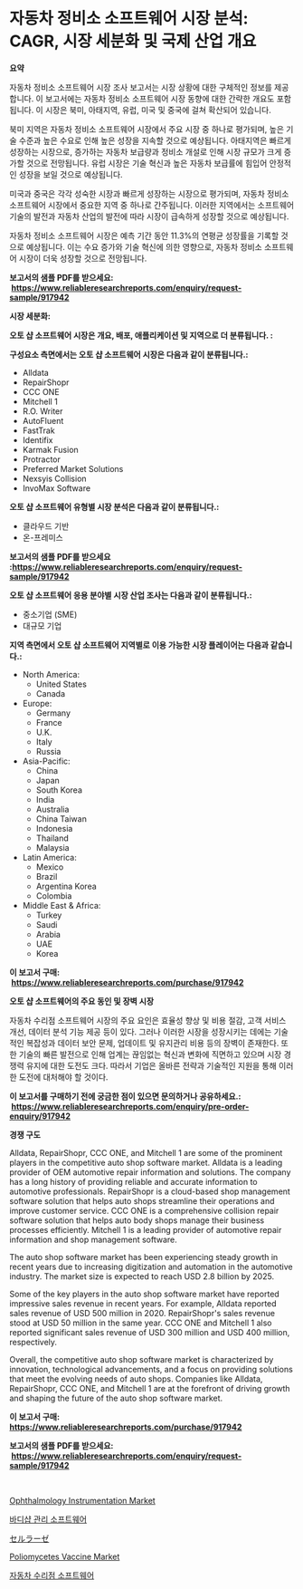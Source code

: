 <p><h1>자동차 정비소 소프트웨어 시장 분석: CAGR, 시장 세분화 및 국제 산업 개요</h1></p><p><strong>요약</strong></p>
<p><p>자동차 정비소 소프트웨어 시장 조사 보고서는 시장 상황에 대한 구체적인 정보를 제공합니다. 이 보고서에는 자동차 정비소 소프트웨어 시장 동향에 대한 간략한 개요도 포함됩니다. 이 시장은 북미, 아태지역, 유럽, 미국 및 중국에 걸쳐 확산되어 있습니다. </p><p>북미 지역은 자동차 정비소 소프트웨어 시장에서 주요 시장 중 하나로 평가되며, 높은 기술 수준과 높은 수요로 인해 높은 성장을 지속할 것으로 예상됩니다. 아태지역은 빠르게 성장하는 시장으로, 증가하는 자동차 보급량과 정비소 개설로 인해 시장 규모가 크게 증가할 것으로 전망됩니다. 유럽 시장은 기술 혁신과 높은 자동차 보급률에 힘입어 안정적인 성장을 보일 것으로 예상됩니다. </p><p>미국과 중국은 각각 성숙한 시장과 빠르게 성장하는 시장으로 평가되며, 자동차 정비소 소프트웨어 시장에서 중요한 지역 중 하나로 간주됩니다. 이러한 지역에서는 소프트웨어 기술의 발전과 자동차 산업의 발전에 따라 시장이 급속하게 성장할 것으로 예상됩니다.</p><p>자동차 정비소 소프트웨어 시장은 예측 기간 동안 11.3%의 연평균 성장률을 기록할 것으로 예상됩니다. 이는 수요 증가와 기술 혁신에 의한 영향으로, 자동차 정비소 소프트웨어 시장이 더욱 성장할 것으로 전망됩니다.</p></p>
<p><strong>보고서의 샘플 PDF를 받으세요: &nbsp;<a href="https://www.reliableresearchreports.com/enquiry/request-sample/917942">https://www.reliableresearchreports.com/enquiry/request-sample/917942</a></strong></p>
<p><strong>시장 세분화:</strong></p>
<p><strong> 오토 샵 소프트웨어 시장은 개요, 배포, 애플리케이션 및 지역으로 더 분류됩니다. :</strong></p>
<p><strong>구성요소 측면에서는 오토 샵 소프트웨어 시장은 다음과 같이 분류됩니다.:</strong></p>
<p><ul><li>Alldata</li><li>RepairShopr</li><li>CCC ONE</li><li>Mitchell 1</li><li>R.O. Writer</li><li>AutoFluent</li><li>FastTrak</li><li>Identifix</li><li>Karmak Fusion</li><li>Protractor</li><li>Preferred Market Solutions</li><li>Nexsyis Collision</li><li>InvoMax Software</li></ul></p>
<p><strong> 오토 샵 소프트웨어 유형별 시장 분석은 다음과 같이 분류됩니다.:</strong></p>
<p><ul><li>클라우드 기반</li><li>온-프레미스</li></ul></p>
<p><strong>보고서의 샘플 PDF를 받으세요 :<a href="https://www.reliableresearchreports.com/enquiry/request-sample/917942">https://www.reliableresearchreports.com/enquiry/request-sample/917942</a></strong></p>
<p><strong> 오토 샵 소프트웨어 응용 분야별 시장 산업 조사는 다음과 같이 분류됩니다.:</strong></p>
<p><ul><li>중소기업 (SME)</li><li>대규모 기업</li></ul></p>
<p><strong>지역 측면에서 오토 샵 소프트웨어 지역별로 이용 가능한 시장 플레이어는 다음과 같습니다.:</strong></p>
<p><ul>
    <li>
        North America:
        <ul>
            <li>United States</li>
            <li>Canada</li>
        </ul>
    </li>
    <li>
        Europe:
        <ul>
            <li>Germany</li>
            <li>France</li>
            <li>U.K.</li>
            <li>Italy</li>
            <li>Russia</li>
        </ul>
    </li>
    <li>
        Asia-Pacific:
        <ul>
            <li>China</li>
            <li>Japan</li>
            <li>South Korea</li>
            <li>India</li>
            <li>Australia</li>
            <li>China Taiwan</li>
            <li>Indonesia</li>
            <li>Thailand</li>
            <li>Malaysia</li>
        </ul>
    </li>
    <li>
        Latin America:
        <ul>
            <li>Mexico</li>
            <li>Brazil</li>
            <li>Argentina Korea</li>
            <li>Colombia</li>
        </ul>
    </li>
    <li>
        Middle East & Africa:
        <ul>
            <li>Turkey</li>
            <li>Saudi</li>
            <li>Arabia</li>
            <li>UAE</li>
            <li>Korea</li>
        </ul>
    </li>
    </ul></p>
<p><strong>이 보고서 구매: &nbsp;<a href="https://www.reliableresearchreports.com/purchase/917942">https://www.reliableresearchreports.com/purchase/917942</a></strong></p>
<p><strong>오토 샵 소프트웨어의 주요 동인 및 장벽 시장</strong></p>
<p><p>자동차 수리점 소프트웨어 시장의 주요 요인은 효율성 향상 및 비용 절감, 고객 서비스 개선, 데이터 분석 기능 제공 등이 있다. 그러나 이러한 시장을 성장시키는 데에는 기술적인 복잡성과 데이터 보안 문제, 업데이트 및 유지관리 비용 등의 장벽이 존재한다. 또한 기술의 빠른 발전으로 인해 업계는 끊임없는 혁신과 변화에 직면하고 있으며 시장 경쟁력 유지에 대한 도전도 크다. 따라서 기업은 올바른 전략과 기술적인 지원을 통해 이러한 도전에 대처해야 할 것이다.</p></p>
<p><strong>이 보고서를 구매하기 전에 궁금한 점이 있으면 문의하거나 공유하세요.: &nbsp;<a href="https://www.reliableresearchreports.com/enquiry/pre-order-enquiry/917942">https://www.reliableresearchreports.com/enquiry/pre-order-enquiry/917942</a></strong></p>
<p><strong>경쟁 구도</strong></p>
<p><p>Alldata, RepairShopr, CCC ONE, and Mitchell 1 are some of the prominent players in the competitive auto shop software market. Alldata is a leading provider of OEM automotive repair information and solutions. The company has a long history of providing reliable and accurate information to automotive professionals. RepairShopr is a cloud-based shop management software solution that helps auto shops streamline their operations and improve customer service. CCC ONE is a comprehensive collision repair software solution that helps auto body shops manage their business processes efficiently. Mitchell 1 is a leading provider of automotive repair information and shop management software.</p><p>The auto shop software market has been experiencing steady growth in recent years due to increasing digitization and automation in the automotive industry. The market size is expected to reach USD 2.8 billion by 2025.</p><p>Some of the key players in the auto shop software market have reported impressive sales revenue in recent years. For example, Alldata reported sales revenue of USD 500 million in 2020. RepairShopr's sales revenue stood at USD 50 million in the same year. CCC ONE and Mitchell 1 also reported significant sales revenue of USD 300 million and USD 400 million, respectively.</p><p>Overall, the competitive auto shop software market is characterized by innovation, technological advancements, and a focus on providing solutions that meet the evolving needs of auto shops. Companies like Alldata, RepairShopr, CCC ONE, and Mitchell 1 are at the forefront of driving growth and shaping the future of the auto shop software market.</p></p>
<p><strong>이 보고서 구매: &nbsp; <a href="https://www.reliableresearchreports.com/purchase/917942">https://www.reliableresearchreports.com/purchase/917942</a></strong></p>
<p><strong>보고서의 샘플 PDF를 받으세요: &nbsp;<a href="https://www.reliableresearchreports.com/enquiry/request-sample/917942">https://www.reliableresearchreports.com/enquiry/request-sample/917942</a></strong><strong></strong></p>
<p>&nbsp;</p>
<p><p><a href="https://metal-farmhouse-e95.notion.site/Ophthalmology-Instrumentation-Market-Challenges-Opportunities-and-Growth-Drivers-and-Major-Market-443aa9fb3b49494f97d5e30c09b24d43">Ophthalmology Instrumentation Market</a></p><p><a href="https://github.com/akzkkws047661437/Market-Research-Report-List-1/blob/main/8478412183614.md">바디샵 관리 소프트웨어</a></p><p><a href="https://medium.com/@violetap1969/%E3%82%BB%E3%83%AB%E3%83%A9%E3%83%BC%E3%82%BC%E5%B8%82%E5%A0%B4%E3%81%AE%E3%82%B7%E3%82%A7%E3%82%A2%E3%81%AE%E9%80%B2%E5%8C%96%E3%81%A8%E5%B8%82%E5%A0%B4%E3%81%AE%E6%88%90%E9%95%B7%E3%83%88%E3%83%AC%E3%83%B3%E3%83%892024%E5%B9%B4%E3%81%8B%E3%82%892031%E5%B9%B4%E3%81%BE%E3%81%A7-f8178507aed2">セルラーゼ</a></p><p><a href="https://issuu.com/reportprime-2/docs/poliomycetes-vaccine-market-size-2030.pptx">Poliomycetes Vaccine Market</a></p><p><a href="https://github.com/vsckjg50460/Market-Research-Report-List-1/blob/main/4412790183615.md">자동차 수리점 소프트웨어</a></p></p>